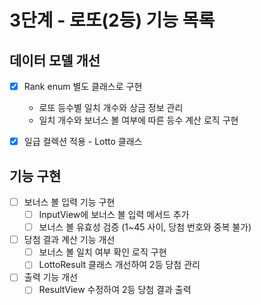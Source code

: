 # 3단계 - 로또(2등) 기능 목록

## 데이터 모델 개선

- [x] Rank enum 별도 클래스로 구현
  - 로또 등수별 일치 개수와 상금 정보 관리
  - 일치 개수와 보너스 볼 여부에 따른 등수 계산 로직 구현

- [x] 일급 컬렉션 적용 - Lotto 클래스

## 기능 구현

- [ ] 보너스 볼 입력 기능 구현
  - [ ] InputView에 보너스 볼 입력 메서드 추가
  - [ ] 보너스 볼 유효성 검증 (1~45 사이, 당첨 번호와 중복 불가)

- [ ] 당첨 결과 계산 기능 개선
  - [ ] 보너스 볼 일치 여부 확인 로직 구현
  - [ ] LottoResult 클래스 개선하여 2등 당첨 관리

- [ ] 출력 기능 개선
  - [ ] ResultView 수정하여 2등 당첨 결과 출력
